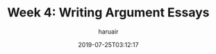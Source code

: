 ---
title: "Week 4: Writing Argument Essays"
author: haruair
type: note
date: "2019-07-25T03:12:17"
lang: en
url: /note/english-writing/getting-started-with-essay-writing/week-4

---